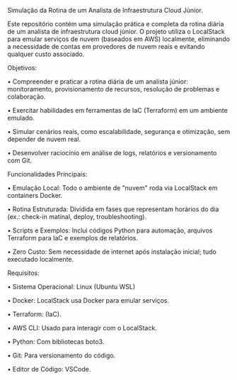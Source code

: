 Simulação da Rotina de um Analista de Infraestrutura Cloud Júnior.

Este repositório contém uma simulação prática e completa da rotina diária de um analista de infraestrutura cloud júnior. O projeto utiliza o LocalStack para emular serviços de nuvem (baseados em AWS) localmente, eliminando a necessidade de contas em provedores de nuvem reais e evitando qualquer custo associado.

Objetivos:

• Compreender e praticar a rotina diária de um analista júnior: monitoramento, provisionamento de recursos, resolução de problemas e colaboração.

• Exercitar habilidades em ferramentas de IaC (Terraform) em um ambiente emulado.

• Simular cenários reais, como escalabilidade, segurança e otimização, sem depender de nuvem real.

• Desenvolver raciocínio em análise de logs, relatórios e versionamento com Git.

Funcionalidades Principais:

• Emulação Local: Todo o ambiente de "nuvem" roda via LocalStack em containers Docker.

• Rotina Estruturada: Dividida em fases que representam horários do dia (ex.: check-in matinal, deploy, troubleshooting).

• Scripts e Exemplos: Inclui códigos Python para automação, arquivos Terraform para IaC e exemplos de relatórios.

• Zero Custo: Sem necessidade de internet após instalação inicial; tudo executado localmente.

Requisitos:

• Sistema Operacional: Linux (Ubuntu WSL)

• Docker: LocalStack usa Docker para emular serviços.

• Terraform: (IaC).

• AWS CLI: Usado para interagir com o LocalStack.

• Python: Com bibliotecas boto3.

• Git: Para versionamento do código.

• Editor de Código: VSCode.
